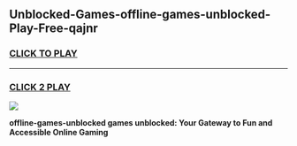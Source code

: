 
## Unblocked-Games-offline-games-unblocked-Play-Free-qajnr
<h3>
<a href="https://premium76.site?title=offline-games-unblocked&ref=18A">CLICK TO PLAY</a></h3>
<hr>

<h3>
<a href="https://premium76.site?title=offline-games-unblocked&ref=18A">CLICK 2 PLAY</a>
  
</h3>

<a href="https://premium76.site?title=offline-games-unblocked&ref=18A"><img src="https://clearcache.store/games.png"></a>


**offline-games-unblocked games unblocked: Your Gateway to Fun and Accessible Online Gaming**
